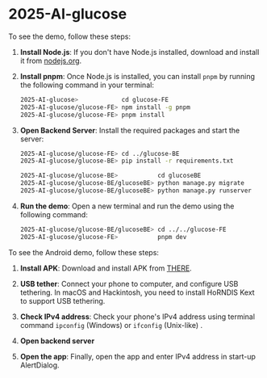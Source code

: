 # 2025-AI-glucose

To see the demo, follow these steps:

1. **Install Node.js**: If you don't have Node.js installed, download and install it from [nodejs.org](https://nodejs.org/).

2. **Install pnpm**: Once Node.js is installed, you can install `pnpm` by running the following command in your terminal:

    ```sh
    2025-AI-glucose>            cd glucose-FE
    2025-AI-glucose/glucose-FE> npm install -g pnpm
    2025-AI-glucose/glucose-FE> pnpm install
    ```

3. **Open Backend Server**: Install the required packages and start the server:

    ```sh
    2025-AI-glucose/glucose-FE> cd ../glucose-BE
    2025-AI-glucose/glucose-BE> pip install -r requirements.txt

    2025-AI-glucose/glucose-BE>           cd glucoseBE
    2025-AI-glucose/glucose-BE/glucoseBE> python manage.py migrate
    2025-AI-glucose/glucose-BE/glucoseBE> python manage.py runserver
    ```

4. **Run the demo**: Open a new terminal and run the demo using the following command:

    ```sh
    2025-AI-glucose/glucose-BE/glucoseBE> cd ../../glucose-FE
    2025-AI-glucose/glucose-FE>           pnpm dev
    ```
    
To see the Android demo, follow these steps:

1. **Install APK**: Download and install APK from [THERE](https://github.com/creaper9487/2025-AI-glucose/raw/refs/heads/main/glucose-mobi/Android/app/build/outputs/apk/debug/app-debug.apk).

2. **USB tether**: Connect your phone to computer, and configure USB tethering. In macOS and Hackintosh, you need to install HoRNDIS Kext to support USB tethering.

3. **Check IPv4 address**: Check your phone's IPv4 address using terminal command `ipconfig` (Windows) or `ifconfig` (Unix-like) .

4. **Open backend server**

5. **Open the app**: Finally, open the app and enter IPv4 address in start-up AlertDialog.